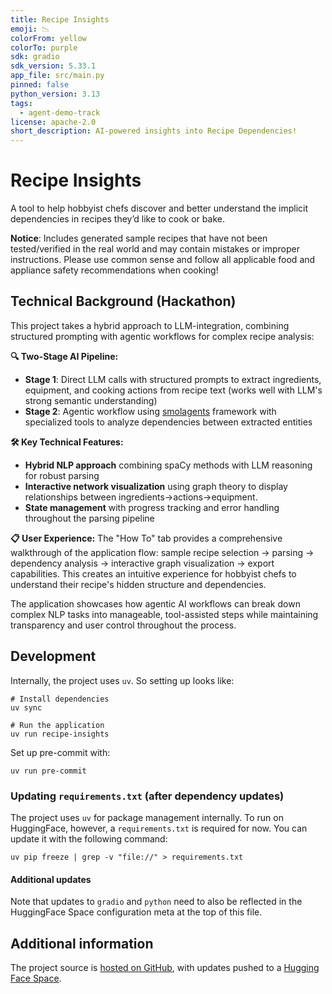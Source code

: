 ```yaml
---
title: Recipe Insights
emoji: 📉
colorFrom: yellow
colorTo: purple
sdk: gradio
sdk_version: 5.33.1
app_file: src/main.py
pinned: false
python_version: 3.13
tags:
  - agent-demo-track
license: apache-2.0
short_description: AI-powered insights into Recipe Dependencies!
---
```

# Recipe Insights

A tool to help hobbyist chefs discover and better understand the implicit dependencies in recipes they’d like to cook or bake.

**Notice**: Includes generated sample recipes that have not been tested/verified in the real world and may contain mistakes or improper instructions. Please use common sense and follow all applicable food and appliance safety recommendations when cooking!

## Technical Background (Hackathon)

This project takes a hybrid approach to LLM-integration, combining structured prompting with agentic workflows for complex recipe analysis:

**🔍 Two-Stage AI Pipeline:**
- **Stage 1**: Direct LLM calls with structured prompts to extract ingredients, equipment, and cooking actions from recipe text (works well with LLM's strong semantic understanding)
- **Stage 2**: Agentic workflow using [smolagents](https://github.com/huggingface/smolagents) framework with specialized tools to analyze dependencies between extracted entities

**🛠️ Key Technical Features:**
- **Hybrid NLP approach** combining spaCy methods with LLM reasoning for robust parsing
- **Interactive network visualization** using graph theory to display relationships between ingredients→actions→equipment.
- **State management** with progress tracking and error handling throughout the parsing pipeline

**📋 User Experience:**
The "How To" tab provides a comprehensive walkthrough of the application flow: sample recipe selection → parsing → dependency analysis → interactive graph visualization → export capabilities. This creates an intuitive experience for hobbyist chefs to understand their recipe's hidden structure and dependencies.

The application showcases how agentic AI workflows can break down complex NLP tasks into manageable, tool-assisted steps while maintaining transparency and user control throughout the process.


## Development

Internally, the project uses `uv`. So setting up looks like:

```shell
# Install dependencies
uv sync

# Run the application
uv run recipe-insights
```

Set up pre-commit with:
```shell
uv run pre-commit
```

### Updating `requirements.txt` (after dependency updates)

The project uses `uv` for package management internally. To run on HuggingFace, however, a `requirements.txt` is required for now. You can update it with the following command:
```shell
uv pip freeze | grep -v "file://" > requirements.txt
```

#### Additional updates

Note that updates to `gradio` and `python` need to also be reflected in the HuggingFace Space configuration meta at the top of this file.

## Additional information

The project source is [hosted on GitHub](https://github.com/AndrewADev/recipe-insights), with updates pushed to a [Hugging Face Space](https://huggingface.co/spaces/Agents-MCP-Hackathon/recipe-insights).
